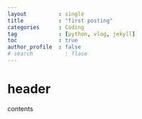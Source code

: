 ```yaml
---
layout          : single
title           : "first posting"
categories      : Coding
tag             : [python, vlog, jekyll]
toc             : true
author_profile  : false
# search          : flase
---
```


# header
contents
